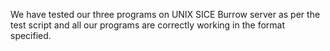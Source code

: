 We have tested our three programs on UNIX SICE Burrow server as per the test script and all our programs are correctly working in the format specified.
